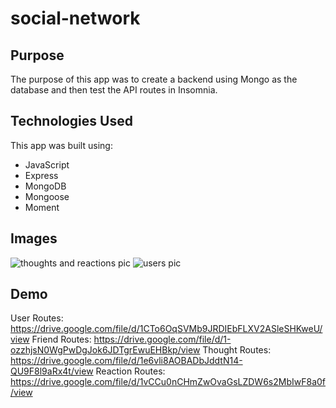 # social-network
## Purpose
The purpose of this app was to create a backend using Mongo as the database and then test the API routes in Insomnia.
## Technologies Used
This app was built using:
* JavaScript
* Express
* MongoDB
* Mongoose
* Moment
## Images
![thoughts and reactions pic](https://user-images.githubusercontent.com/96963955/175826473-211026f3-876e-45f9-905e-c6bc73cf9e53.png)
![users pic](https://user-images.githubusercontent.com/96963955/175826476-b622a29b-f223-492f-9d47-4dc742ca8810.png)
## Demo
User Routes:
https://drive.google.com/file/d/1CTo6OqSVMb9JRDIEbFLXV2ASleSHKweU/view
Friend Routes:
https://drive.google.com/file/d/1-ozzhjsN0WgPwDgJok6JDTgrEwuEHBkp/view
Thought Routes:
https://drive.google.com/file/d/1e6vli8AOBADbJddtN14-QU9F8l9aRx4t/view
Reaction Routes:
https://drive.google.com/file/d/1vCCu0nCHmZwOvaGsLZDW6s2MbIwF8a0f/view

